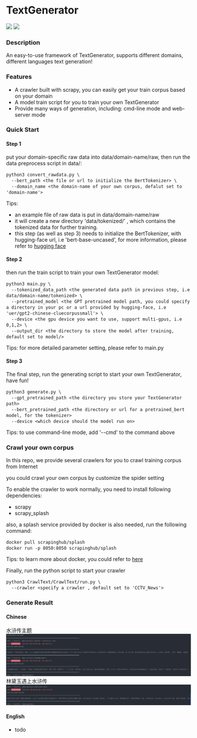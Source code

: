 # TextGenerator
![](https://img.shields.io/badge/scrapy-%20%3D%3D%202.5.0-informational)   ![](https://img.shields.io/badge/Python-%20%3E%3D%20%203.7.0-success)  

### Description
An easy-to-use framework of TextGenerator, supports different domains, different languages text generation!

### Features

- A crawler built with scrapy, you can easily get your train corpus based on your domain
- A model train script for you to train your own TextGenerator
- Provide many ways of generation, including: cmd-line mode and web-server mode


### Quick Start

#### Step 1
put your domain-specific raw data into data/domain-name/raw, then run the data preprocess script in data/:
```shell
python3 convert_rawdata.py \
  --bert_path <the file or url to initialize the BertTokenizer> \
  --domain_name <the domain-name of your own corpus, defalut set to 'domain-name'>
```
Tips: 
- an example file of raw data is put in data/domain-name/raw
- it will create a new directory 'data/tokenized/' , which contains the tokenized data for further training.
- this step (as well as step 3) needs to initialize the BertTokenizer, with hugging-face url, i.e 'bert-base-uncased', for more information, please refer to [hugging face](https://huggingface.co/)

#### Step 2
then run the train script to train your own TextGenerator model:
```shell
python3 main.py \
  --tokenized_data_path <the generated data path in previous step, i.e data/domain-name/tokenized> \
  --pretrained_model <the GPT pretrained model path, you could specify a directory in your pc or a url provided by hugging-face, i.e 'uer/gpt2-chinese-cluecorpussmall'> \
  --device <the gpu device you want to use, support multi-gpus, i.e 0,1,2> \
  --output_dir <the directory to store the model after training, default set to model/>
```
Tips: for more detailed parameter setting, please refer to main.py


#### Step 3
The final step, run the generating script to start your own TextGenerator, have fun!
```shell
python3 generate.py \
  --gpt_pretrained_path <the directory you store your TextGenerator path>
  --bert_pretrained_path <the directory or url for a pretrained_bert model, for the tokenizer>
  --device <which device should the model run on>
```
Tips: to use command-line mode, add '--cmd' to the command above


### Crawl your own corpus
In this repo, we provide several crawlers for you to crawl training corpus from Internet 

you could crawl your own corpus by customize the spider setting

To enable the crawler to work normally, you need to install following dependencies:

- scrapy
- scrapy_splash

also, a splash service provided by docker is also needed, run the following command:
```shell
docker pull scrapinghub/splash
docker run -p 8050:8050 scrapinghub/splash
```
Tips: to learn more about docker, you could refer to [here](http://get.daocloud.io/)

Finally, run the python script to start your crawler
```shell
python3 CrawlText/CrawlText/run.py \
  --crawler <specify a crawler , default set to 'CCTV_News'>
```



### Generate Result

#### Chinese
水浒传主题
![](https://github.com/yeeeqichen/Pictures/blob/master/shz_generate.png?raw=true)
林黛玉遇上水浒传
![](https://github.com/yeeeqichen/Pictures/blob/master/shz_daiyu.png?raw=true)
#### English
- todo






